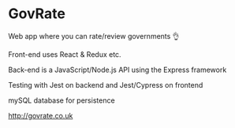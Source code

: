 # GovRate

Web app where you can rate/review governments 👌

Front-end uses React & Redux etc.

Back-end is a JavaScript/Node.js API using the Express framework

Testing with Jest on backend and Jest/Cypress on frontend

mySQL database for persistence

http://govrate.co.uk

